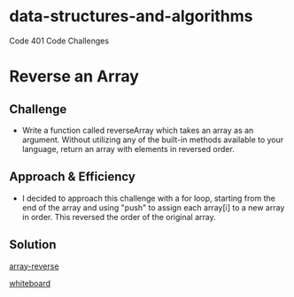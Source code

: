 # data-structures-and-algorithms
Code 401 Code Challenges

# Reverse an Array

## Challenge
* Write a function called reverseArray which takes an array as an argument. Without utilizing any of the built-in methods available to your language, return an array with elements in reversed order.

## Approach & Efficiency
* I decided to approach this challenge with a for loop, starting from the end of the array and using "push" to assign each array[i] to a new array in order. This reversed the order of the original array. 

## Solution

[array-reverse](javascript/challenges/arrayReverse/array-reverse.js)

[whiteboard](javascript/assets/array-reverse.jpg)